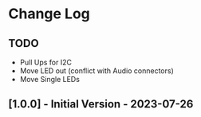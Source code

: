# Change Log

## TODO

* Pull Ups for I2C
* Move LED out (conflict with Audio connectors)
* Move Single LEDs

## [1.0.0] - Initial Version - 2023-07-26
